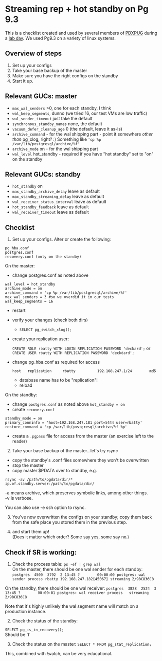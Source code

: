 Streaming rep + hot standby on Pg 9.3
=====================================

This is a checklist created and used by several members of [PDXPUG](http://pdxpug.wordpress.com) during a [lab day](http://pdxpug.wordpress.com/2014/01/30/pdxpug-streaming-rep-saturday-recap/).  We used Pg9.3 on a variety of linux systems.

Overview of steps
----------------
1. Set up your configs
2. Take your base backup of the master
3. Make sure you have the right configs on the standby
4. Start it up.

Relevant GUCs: master
-------------
* `max_wal_senders` >0, one for each standby, I think
* `wal_keep_segments`, dunno (we tried 16, our test VMs are low traffic)
* `wal_sender_timeout` just take the default
* `synchronous_standby_names` none, the default
* `vacuum_defer_cleanup_age` 0 (the default, leave it as-is)
* `archive_command`	- for the wal shipping part - point it somewhere *other than* pg_xlog, right? :) Something like `'cp %p /var/lib/postgresql/archive/%f'`
* `archive_mode` on - for the wal shipping part
* `wal_level` hot_standby - required if you have "hot standby" set to "on" on the standby

Relevant GUCs: standby
--------------
* `hot_standby` on
* `max_standby_archive_delay` leave as default
* `max_standby_streaming_delay` leave as default
* `wal_receiver_status_interval` leave as default
* `hot_standby_feedback` leave as default
* `wal_receiver_timeout` leave as default

Checklist
---------
1. Set up your configs.   Alter or create the following:
```
pg_hba.conf
postgres.conf
recovery.conf (only on the standby)
```

On the master:

* change postgres.conf as noted above
```
wal_level = hot_standby
archive_mode = on
archive_command = 'cp %p /var/lib/postgresql/archive/%f'
max_wal_senders = 3 #so we overdid it in our tests
wal_keep_segments = 16
```
* restart
* verify your changes (check both dirs)
	- `SELECT pg_switch_xlog();`
* create your replication user:

    `CREATE ROLE rbatty WITH LOGIN REPLICATION PASSWORD 'deckard';`
    or
    `CREATE USER rbatty WITH REPLICATION PASSWORD 'deckdard';`
* change pg_hba.conf as required for access

    `host   replication     rbatty          192.168.247.1/24        md5`
	- database name has to be "replication"!
	- reload

On the standby:

* change `postgres.conf` as noted above
`hot_standby = on`
* create `recovery.conf`
```
standby_mode = on
primary_conninfo = 'host=192.168.247.181 port=5444 user=rbatty'
restore_command = 'cp /var/lib/postgresql/archive/%f %p'
```
* create a `.pgpass` file for access from the master (an exercise left to the reader)

2.  Take your base backup of the master...let's try rsync  

* copy the standby's .conf files somewhere they won't be overwritten
* stop the master
* copy master $PDATA over to standby, e.g.

`rsync -av /path/to/pgdata/dir/* ip.of.standby.server:/path/to/pgdata/dir/`

-a means archive, which preserves symbolic links, among other things.  
-v is verbose.

You can also use -e ssh option to rsync.

3.  You've now overwritten the configs on your standby;  copy them back from the safe place you stored them in the previous step.

4.  and start them up!  
(Does it matter which order?  Some say yes, some say no.)

Check if SR is working:  
----------------
1.  Check the process table:
`ps -ef | grep wal`  
On the master, there should be one wal sender for each standby:
`postgres  4500  3792  2 13:45 ?        00:00:00 postgres: wal sender process rbatty 192.168.247.182[45067] streaming 2/98C836C8`

On the standby, there should be one wal receiver:
`postgres  3828  2524  3 13:45 ?        00:00:01 postgres: wal receiver process   streaming 2/98C836C8`

Note that it's highly unlikely the wal segment name will match on a production instance.

2.  Check the status of the standby:

`SELECT pg_is_in_recovery();`  
Should be 't'

3.  Check the status on the master:
`SELECT * FROM pg_stat_replication;`

This, combined with \watch, can be very educational.
